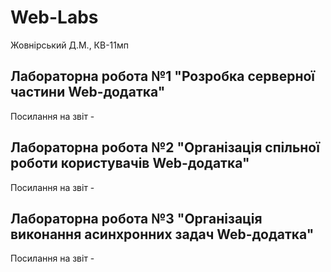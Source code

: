 # Web-Labs
Жовнірський Д.М., КВ-11мп
## Лабораторна робота №1 "Розробка серверної частини Web-додатка"
Посилання на звіт - 

## Лабораторна робота №2 "Організація спільної роботи користувачів Web-додатка"
Посилання на звіт - 

## Лабораторна робота №3 "Організація  виконання асинхронних задач Web-додатка"
Посилання на звіт - 